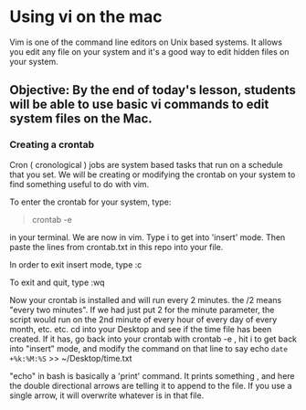 # Using vi on the mac

Vim is one of the command line editors on Unix based systems.  It allows you edit any file on your system and it's a good way to edit hidden files on your system. 

## Objective:  By the end of today's lesson, students will be able to use basic vi commands to edit system files on the Mac.

### Creating a crontab

Cron ( cronological ) jobs are system based tasks that run on a schedule that you set.  We will be creating or modifying the crontab on your system to find something useful to do with vim. 

To enter the crontab for your system, type: 
<blockquote>  crontab -e  </blockquote> 

in your terminal.   We are now in vim.  Type i to get into 'insert' mode.  Then paste the lines from crontab.txt in this repo into your file. 


In order to exit insert mode, type :c

To exit and quit, type  :wq 

Now your crontab is installed and will run every 2 minutes.  the /2 means "every two minutes".  If we had just put 2 for the minute parameter, the script would run on the 2nd minute of every hour of every day of every month, etc. etc. 
cd into your Desktop and see if the time file has been created. If it has, go back into your crontab with 
crontab -e , hit i to get back into "insert" mode, and modify the command on that line to say
echo `date +%k:%M:%S` >> ~/Desktop/time.txt

"echo" in bash is basically a 'print' command.  It prints something , and here the double directional arrows are telling it to append to the file. If you use a single arrow, it will overwrite whatever is in that file. 




